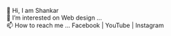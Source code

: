 👋 Hi, I am Shankar<br>
🔭 I’m interested on Web design ...<br>
📫 How to reach me ... <a herf="https://www.facebook.com/Shankaravi6/">Facebook</a> | YouTube | Instagram


